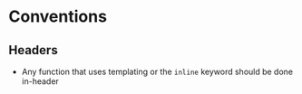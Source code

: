 # Conventions

## Headers
- Any function that uses templating or the `inline` keyword should be done in-header

